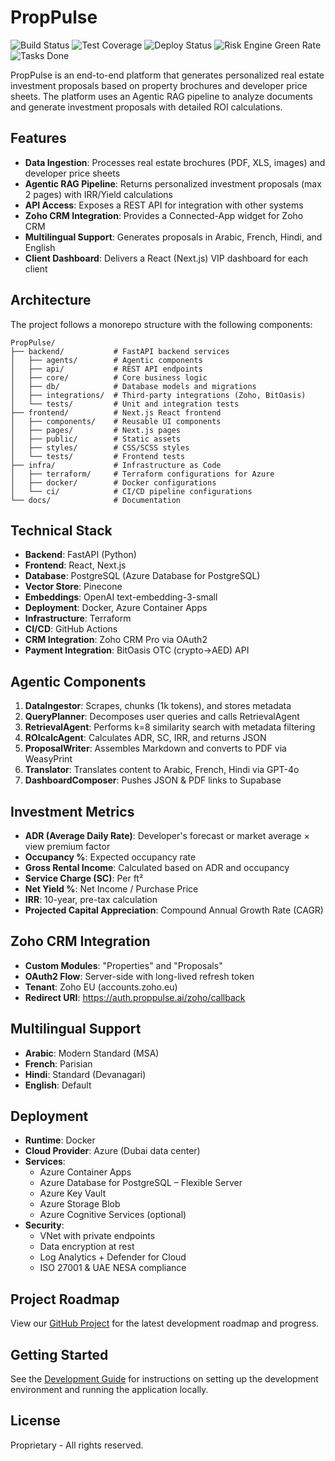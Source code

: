 # PropPulse

![Build Status](https://github.com/actions/workflows/ci.yml/badge.svg)
![Test Coverage](https://img.shields.io/endpoint?url=https://gist.githubusercontent.com/gist_user/gist_id/raw/proppulse-coverage.json)
![Deploy Status](https://github.com/actions/workflows/cd.yml/badge.svg)
![Risk Engine Green Rate](https://img.shields.io/endpoint?url=https://gist.githubusercontent.com/gist_user/gist_id/raw/proppulse-risk-engine.json)
![Tasks Done](https://img.shields.io/endpoint?url=https://gist.githubusercontent.com/gist_user/gist_id/raw/proppulse-completion.json)

PropPulse is an end-to-end platform that generates personalized real estate investment proposals based on property brochures and developer price sheets. The platform uses an Agentic RAG pipeline to analyze documents and generate investment proposals with detailed ROI calculations.

## Features

- **Data Ingestion**: Processes real estate brochures (PDF, XLS, images) and developer price sheets
- **Agentic RAG Pipeline**: Returns personalized investment proposals (max 2 pages) with IRR/Yield calculations
- **API Access**: Exposes a REST API for integration with other systems
- **Zoho CRM Integration**: Provides a Connected-App widget for Zoho CRM
- **Multilingual Support**: Generates proposals in Arabic, French, Hindi, and English
- **Client Dashboard**: Delivers a React (Next.js) VIP dashboard for each client

## Architecture

The project follows a monorepo structure with the following components:

```
PropPulse/
├── backend/           # FastAPI backend services
│   ├── agents/        # Agentic components
│   ├── api/           # REST API endpoints
│   ├── core/          # Core business logic
│   ├── db/            # Database models and migrations
│   ├── integrations/  # Third-party integrations (Zoho, BitOasis)
│   └── tests/         # Unit and integration tests
├── frontend/          # Next.js React frontend
│   ├── components/    # Reusable UI components
│   ├── pages/         # Next.js pages
│   ├── public/        # Static assets
│   ├── styles/        # CSS/SCSS styles
│   └── tests/         # Frontend tests
├── infra/             # Infrastructure as Code
│   ├── terraform/     # Terraform configurations for Azure
│   ├── docker/        # Docker configurations
│   └── ci/            # CI/CD pipeline configurations
└── docs/              # Documentation
```

## Technical Stack

- **Backend**: FastAPI (Python)
- **Frontend**: React, Next.js
- **Database**: PostgreSQL (Azure Database for PostgreSQL)
- **Vector Store**: Pinecone
- **Embeddings**: OpenAI text-embedding-3-small
- **Deployment**: Docker, Azure Container Apps
- **Infrastructure**: Terraform
- **CI/CD**: GitHub Actions
- **CRM Integration**: Zoho CRM Pro via OAuth2
- **Payment Integration**: BitOasis OTC (crypto→AED) API

## Agentic Components

1. **DataIngestor**: Scrapes, chunks (1k tokens), and stores metadata
2. **QueryPlanner**: Decomposes user queries and calls RetrievalAgent
3. **RetrievalAgent**: Performs k=8 similarity search with metadata filtering
4. **ROIcalcAgent**: Calculates ADR, SC, IRR, and returns JSON
5. **ProposalWriter**: Assembles Markdown and converts to PDF via WeasyPrint
6. **Translator**: Translates content to Arabic, French, Hindi via GPT-4o
7. **DashboardComposer**: Pushes JSON & PDF links to Supabase

## Investment Metrics

- **ADR (Average Daily Rate)**: Developer's forecast or market average × view premium factor
- **Occupancy %**: Expected occupancy rate
- **Gross Rental Income**: Calculated based on ADR and occupancy
- **Service Charge (SC)**: Per ft²
- **Net Yield %**: Net Income / Purchase Price
- **IRR**: 10-year, pre-tax calculation
- **Projected Capital Appreciation**: Compound Annual Growth Rate (CAGR)

## Zoho CRM Integration

- **Custom Modules**: "Properties" and "Proposals"
- **OAuth2 Flow**: Server-side with long-lived refresh token
- **Tenant**: Zoho EU (accounts.zoho.eu)
- **Redirect URI**: https://auth.proppulse.ai/zoho/callback

## Multilingual Support

- **Arabic**: Modern Standard (MSA)
- **French**: Parisian
- **Hindi**: Standard (Devanagari)
- **English**: Default

## Deployment

- **Runtime**: Docker
- **Cloud Provider**: Azure (Dubai data center)
- **Services**:
  - Azure Container Apps
  - Azure Database for PostgreSQL – Flexible Server
  - Azure Key Vault
  - Azure Storage Blob
  - Azure Cognitive Services (optional)
- **Security**:
  - VNet with private endpoints
  - Data encryption at rest
  - Log Analytics + Defender for Cloud
  - ISO 27001 & UAE NESA compliance

## Project Roadmap

View our [GitHub Project](https://github.com/orgs/yourusername/projects/1) for the latest development roadmap and progress.

## Getting Started

See the [Development Guide](./docs/development.md) for instructions on setting up the development environment and running the application locally.

## License

Proprietary - All rights reserved.
